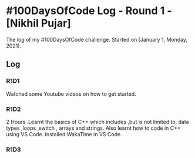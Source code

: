 # #100DaysOfCode Log - Round 1 - [Nikhil Pujar]

The log of my #100DaysOfCode challenge. Started on [January 1, Monday, 2021].

## Log

### R1D1 
Watched some Youtube videos on how to get started.

### R1D2
 2 Hours .Learnt the basics of C++ which includes ,but is not limited to, data types ,loops ,switch , arrays and strings. Also learnt how to code in C++ using VS Code.
 Installed WakaTIme in VS Code. 
 
 ### R1D3
 
